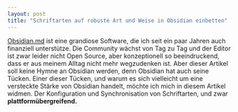 ```yaml
---
layout: post
title: "Schriftarten auf robuste Art und Weise in Obsidian einbetten"
---
```


[Obsidian.md](https://obsidian.md) ist eine grandiose Software, die ich seit ein paar Jahren auch finanziell unterstütze. Die Community wächst von Tag zu Tag und der Editor ist zwar leider nicht Open Source, aber konzeptionell so beeindruckend, dass er aus meinem Alltag nicht mehr wegzudenken ist. Aber dieser Artikel soll keine Hymne an Obsidian werden, denn Obsidian hat auch seine Tücken. Einer dieser Tücken, und warum es sich vielleicht um eine versteckte Stärke von Obsidian handelt, möchte ich mich in diesem Artikel widmen. Der Konfiguration und Synchronisation von Schriftarten, und zwar **plattformübergreifend.**




